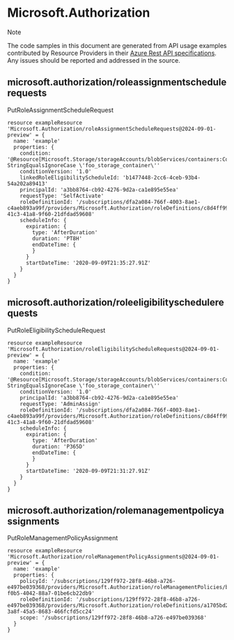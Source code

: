 # Microsoft.Authorization
  
> [!NOTE]
> The code samples in this document are generated from API usage examples contributed by Resource Providers in their [Azure Rest API specifications](https://github.com/Azure/azure-rest-api-specs). Any issues should be reported and addressed in the source.


## microsoft.authorization/roleassignmentschedulerequests

PutRoleAssignmentScheduleRequest
```bicep
resource exampleResource 'Microsoft.Authorization/roleAssignmentScheduleRequests@2024-09-01-preview' = {
  name: 'example'
  properties: {
    condition: '@Resource[Microsoft.Storage/storageAccounts/blobServices/containers:ContainerName] StringEqualsIgnoreCase \'foo_storage_container\''
    conditionVersion: '1.0'
    linkedRoleEligibilityScheduleId: 'b1477448-2cc6-4ceb-93b4-54a202a89413'
    principalId: 'a3bb8764-cb92-4276-9d2a-ca1e895e55ea'
    requestType: 'SelfActivate'
    roleDefinitionId: '/subscriptions/dfa2a084-766f-4003-8ae1-c4aeb893a99f/providers/Microsoft.Authorization/roleDefinitions/c8d4ff99-41c3-41a8-9f60-21dfdad59608'
    scheduleInfo: {
      expiration: {
        type: 'AfterDuration'
        duration: 'PT8H'
        endDateTime: {
        }
      }
      startDateTime: '2020-09-09T21:35:27.91Z'
    }
  }
}
```

## microsoft.authorization/roleeligibilityschedulerequests

PutRoleEligibilityScheduleRequest
```bicep
resource exampleResource 'Microsoft.Authorization/roleEligibilityScheduleRequests@2024-09-01-preview' = {
  name: 'example'
  properties: {
    condition: '@Resource[Microsoft.Storage/storageAccounts/blobServices/containers:ContainerName] StringEqualsIgnoreCase \'foo_storage_container\''
    conditionVersion: '1.0'
    principalId: 'a3bb8764-cb92-4276-9d2a-ca1e895e55ea'
    requestType: 'AdminAssign'
    roleDefinitionId: '/subscriptions/dfa2a084-766f-4003-8ae1-c4aeb893a99f/providers/Microsoft.Authorization/roleDefinitions/c8d4ff99-41c3-41a8-9f60-21dfdad59608'
    scheduleInfo: {
      expiration: {
        type: 'AfterDuration'
        duration: 'P365D'
        endDateTime: {
        }
      }
      startDateTime: '2020-09-09T21:31:27.91Z'
    }
  }
}
```

## microsoft.authorization/rolemanagementpolicyassignments

PutRoleManagementPolicyAssignment
```bicep
resource exampleResource 'Microsoft.Authorization/roleManagementPolicyAssignments@2024-09-01-preview' = {
  name: 'example'
  properties: {
    policyId: '/subscriptions/129ff972-28f8-46b8-a726-e497be039368/providers/Microsoft.Authorization/roleManagementPolicies/b959d571-f0b5-4042-88a7-01be6cb22db9'
    roleDefinitionId: '/subscriptions/129ff972-28f8-46b8-a726-e497be039368/providers/Microsoft.Authorization/roleDefinitions/a1705bd2-3a8f-45a5-8683-466fcfd5cc24'
    scope: '/subscriptions/129ff972-28f8-46b8-a726-e497be039368'
  }
}
```
